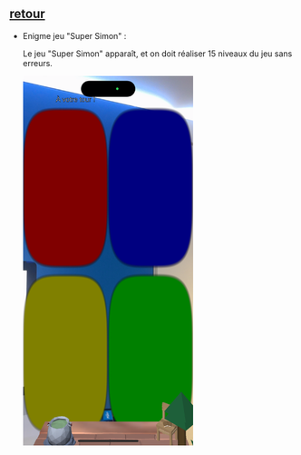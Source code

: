## [retour](/Ressources/Enigmes.md)

- Enigme jeu "Super Simon" :
  
  Le jeu "Super Simon" apparaît, et on doit réaliser 15 niveaux du jeu sans erreurs.

  <img src="/Images/IMG_1556.PNG" alt="Morse" width="300">
